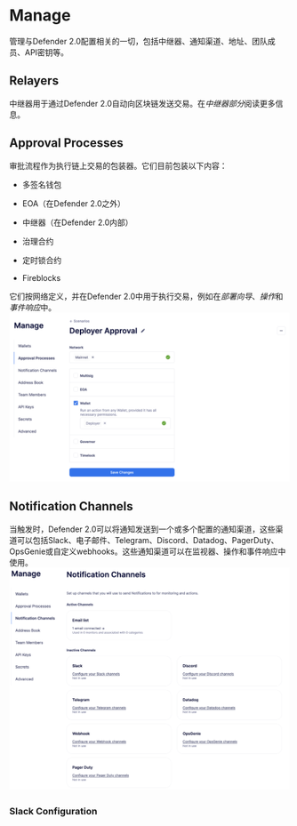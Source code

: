 # Manage
管理与Defender 2.0配置相关的一切，包括中继器、通知渠道、地址、团队成员、API密钥等。

## Relayers
中继器用于通过Defender 2.0自动向区块链发送交易。在*中继器部分*阅读更多信息。

## Approval Processes
审批流程作为执行链上交易的包装器。它们目前包装以下内容：

* 多签名钱包

* EOA（在Defender 2.0之外）

* 中继器（在Defender 2.0内部）

* 治理合约

* 定时锁合约

* Fireblocks

它们按网络定义，并在Defender 2.0中用于执行交易，例如在*部署向导*、*操作*和*事件响应*中。
![manage-approvals](img/manage-approvals.png)

## Notification Channels
当触发时，Defender 2.0可以将通知发送到一个或多个配置的通知渠道，这些渠道可以包括Slack、电子邮件、Telegram、Discord、Datadog、PagerDuty、OpsGenie或自定义webhooks。这些通知渠道可以在监视器、操作和事件响应中使用。
![manage-notify-channels](img/manage-notify-channels.png)

### Slack Configuration
